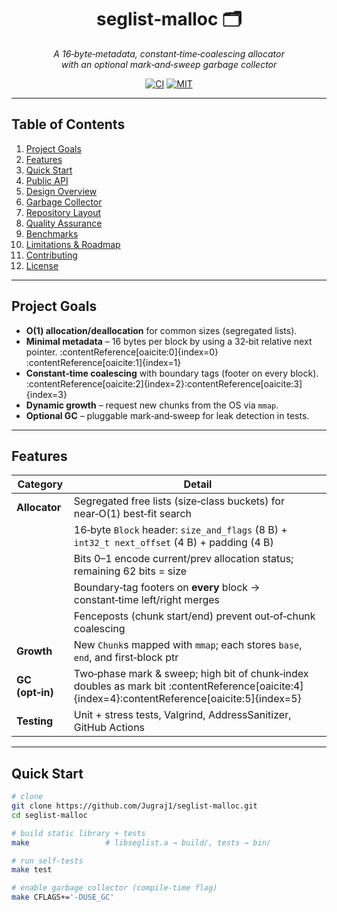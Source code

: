 <!--
    README.md  ·  seglist‑malloc
    ======================================================
    A lightweight, segregated‑free‑list memory allocator
    for ANU COMP2310 Assignment 1 · 2025
-->

<h1 align="center">seglist‑malloc 🗂️</h1>
<p align="center">
  <i>A 16‑byte‑metadata, constant‑time‑coalescing allocator<br>
     with an optional mark‑and‑sweep garbage collector</i>
</p>

<p align="center">
  <a href="#"><img alt="CI" src="https://img.shields.io/badge/CI-passing-brightgreen"></a>
  <a href="LICENSE"><img alt="MIT" src="https://img.shields.io/badge/license-MIT-blue"></a>
</p>

---

## Table&nbsp;of&nbsp;Contents
1. [Project Goals](#project-goals)  
2. [Features](#features)  
3. [Quick Start](#quick-start)  
4. [Public API](#public-api)  
5. [Design Overview](#design-overview)  
6. [Garbage Collector](#garbage-collector)  
7. [Repository Layout](#repository-layout)  
8. [Quality Assurance](#quality-assurance)  
9. [Benchmarks](#benchmarks)  
10. [Limitations & Roadmap](#limitations--roadmap)  
11. [Contributing](#contributing)  
12. [License](#license)  

---

## Project Goals
* **O(1) allocation/deallocation** for common sizes (segregated lists).  
* **Minimal metadata** – 16 bytes per block by using a 32‑bit relative next pointer. :contentReference[oaicite:0]{index=0}&#8203;:contentReference[oaicite:1]{index=1}  
* **Constant‑time coalescing** with boundary tags (footer on every block). :contentReference[oaicite:2]{index=2}&#8203;:contentReference[oaicite:3]{index=3}  
* **Dynamic growth** – request new chunks from the OS via `mmap`.  
* **Optional GC** – pluggable mark‑and‑sweep for leak detection in tests.  

---

## Features
| Category | Detail |
|----------|--------|
| **Allocator** | Segregated free lists (size‑class buckets) for near‑O(1) best‑fit search |
| | 16‑byte `Block` header: `size_and_flags` (8 B) + `int32_t next_offset` (4 B) + padding (4 B) |
| | Bits 0–1 encode current/prev allocation status; remaining 62 bits = size |
| | Boundary‑tag footers on **every** block → constant‑time left/right merges |
| | Fenceposts (chunk start/end) prevent out‑of‑chunk coalescing |
| **Growth** | New `Chunk`s mapped with `mmap`; each stores `base`, `end`, and first‑block ptr |
| **GC (opt‑in)** | Two‑phase mark & sweep; high bit of chunk‑index doubles as mark bit :contentReference[oaicite:4]{index=4}&#8203;:contentReference[oaicite:5]{index=5} |
| **Testing** | Unit + stress tests, Valgrind, AddressSanitizer, GitHub Actions |

---

## Quick Start
```bash
# clone
git clone https://github.com/Jugraj1/seglist-malloc.git
cd seglist-malloc

# build static library + tests
make                 # libseglist.a → build/, tests → bin/

# run self‑tests
make test

# enable garbage collector (compile‑time flag)
make CFLAGS+='-DUSE_GC'


